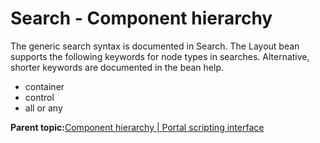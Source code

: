# Search - Component hierarchy

The generic search syntax is documented in Search. The Layout bean supports the following keywords for node types in searches. Alternative, shorter keywords are documented in the bean help.

-   container
-   control
-   all or any

**Parent topic:**[Component hierarchy \| Portal scripting interface](../admin-system/compnt_hrchy.md)

